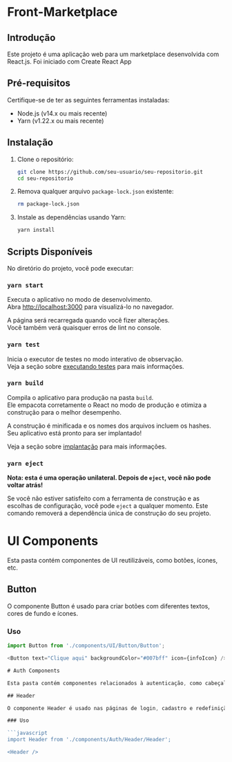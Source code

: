 # Front-Marketplace

## Introdução

Este projeto é uma aplicação web para um marketplace desenvolvida com React.js. Foi iniciado com Create React App

## Pré-requisitos

Certifique-se de ter as seguintes ferramentas instaladas:

- Node.js (v14.x ou mais recente)
- Yarn (v1.22.x ou mais recente)

## Instalação

1. Clone o repositório:

    ```bash
    git clone https://github.com/seu-usuario/seu-repositorio.git
    cd seu-repositorio
    ```

2. Remova qualquer arquivo `package-lock.json` existente:

    ```bash
    rm package-lock.json
    ```

3. Instale as dependências usando Yarn:

    ```bash
    yarn install
    ```

## Scripts Disponíveis

No diretório do projeto, você pode executar:

### `yarn start`

Executa o aplicativo no modo de desenvolvimento.\
Abra [http://localhost:3000](http://localhost:3000) para visualizá-lo no navegador.

A página será recarregada quando você fizer alterações.\
Você também verá quaisquer erros de lint no console.

### `yarn test`

Inicia o executor de testes no modo interativo de observação.\
Veja a seção sobre [executando testes](https://facebook.github.io/create-react-app/docs/running-tests) para mais informações.

### `yarn build`

Compila o aplicativo para produção na pasta `build`.\
Ele empacota corretamente o React no modo de produção e otimiza a construção para o melhor desempenho.

A construção é minificada e os nomes dos arquivos incluem os hashes.\
Seu aplicativo está pronto para ser implantado!

Veja a seção sobre [implantação](https://facebook.github.io/create-react-app/docs/deployment) para mais informações.

### `yarn eject`

**Nota: esta é uma operação unilateral. Depois de `eject`, você não pode voltar atrás!**

Se você não estiver satisfeito com a ferramenta de construção e as escolhas de configuração, você pode `eject` a qualquer momento. Este comando removerá a dependência única de construção do seu projeto.

# UI Components

Esta pasta contém componentes de UI reutilizáveis, como botões, ícones, etc.

## Button

O componente Button é usado para criar botões com diferentes textos, cores de fundo e ícones.

### Uso

```javascript
import Button from './components/UI/Button/Button';

<Button text="Clique aqui" backgroundColor="#007bff" icon={infoIcon} />

# Auth Components

Esta pasta contém componentes relacionados à autenticação, como cabeçalhos, formulários de login, etc.

## Header

O componente Header é usado nas páginas de login, cadastro e redefinição de senha.

### Uso

```javascript
import Header from './components/Auth/Header/Header';

<Header />